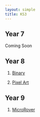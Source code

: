 ```yaml
---
layout: simple
title: KS3
---
```


## Year 7

Coming Soon

## Year 8

1. [Binary](binary.html)

2. [Pixel Art](pixel_car.html)

## Year 9

1. [MicroRover](rover.html)